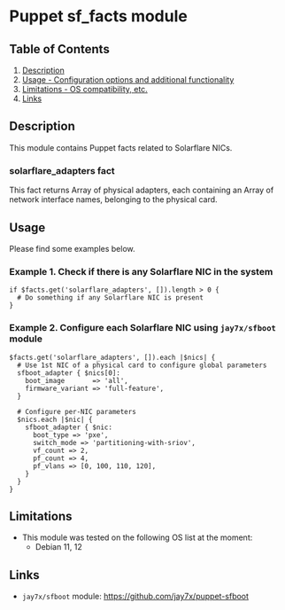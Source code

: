 # Puppet sf_facts module

## Table of Contents

1. [Description](#description)
1. [Usage - Configuration options and additional functionality](#usage)
1. [Limitations - OS compatibility, etc.](#limitations)
1. [Links](#links)

## Description

This module contains Puppet facts related to Solarflare NICs.

### solarflare_adapters fact

This fact returns Array of physical adapters, each containing an Array of network interface names, belonging to the physical card.

## Usage

Please find some examples below.

### Example 1. Check if there is any Solarflare NIC in the system

```puppet
if $facts.get('solarflare_adapters', []).length > 0 {
  # Do something if any Solarflare NIC is present
}
```

### Example 2. Configure each Solarflare NIC using `jay7x/sfboot` module

```puppet
$facts.get('solarflare_adapters', []).each |$nics| {
  # Use 1st NIC of a physical card to configure global parameters
  sfboot_adapter { $nics[0]:
    boot_image       => 'all',
    firmware_variant => 'full-feature',
  }

  # Configure per-NIC parameters
  $nics.each |$nic| {
    sfboot_adapter { $nic:
      boot_type => 'pxe',
      switch_mode => 'partitioning-with-sriov',
      vf_count => 2,
      pf_count => 4,
      pf_vlans => [0, 100, 110, 120],
    }
  }
}
```

## Limitations

* This module was tested on the following OS list at the moment:
  * Debian 11, 12

## Links

* `jay7x/sfboot` module: <https://github.com/jay7x/puppet-sfboot>

